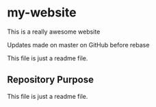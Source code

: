 # my-website

This is a really awesome website

Updates made on master on GitHub before rebase


This file is just a readme file.
## Repository Purpose

This file is just a readme file.
